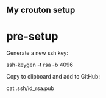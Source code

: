 ## My crouton setup

# pre-setup

Generate a new ssh key:

  ssh-keygen -t rsa -b 4096

Copy to clipboard and add to GitHub:

  cat .ssh/id_rsa.pub


